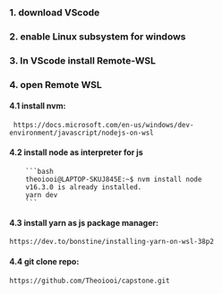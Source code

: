 ### 1. download VScode
### 2. enable Linux subsystem for windows
### 3. In VScode install Remote-WSL

### 4. open Remote WSL
#### 4.1 install nvm:
     https://docs.microsoft.com/en-us/windows/dev-environment/javascript/nodejs-on-wsl
#### 4.2 install node as interpreter for js
        ```bash
        theoiooi@LAPTOP-SKUJ845E:~$ nvm install node
        v16.3.0 is already installed.
        yarn dev
        ```
#### 4.3 install yarn as js package manager: 
    https://dev.to/bonstine/installing-yarn-on-wsl-38p2
#### 4.4 git clone repo: 
    https://github.com/Theoiooi/capstone.git


